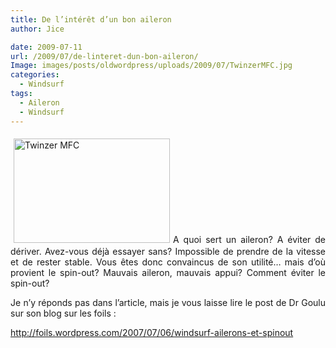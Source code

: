 ```yaml
---
title: De l’intérêt d’un bon aileron
author: Jice

date: 2009-07-11
url: /2009/07/de-linteret-dun-bon-aileron/
Image: images/posts/oldwordpress/uploads/2009/07/TwinzerMFC.jpg
categories:
  - Windsurf
tags:
  - Aileron
  - Windsurf
---
```

<p style="text-align: justify;">
  <a href="images/posts/oldwordpress/uploads/2009/07/TwinzerMFC.jpg"><img class="alignleft size-full wp-image-638" style="margin: 5px;" title="Twinzer MFC" src="/images/posts/oldwordpress/uploads/2009/07/TwinzerMFC.jpg" alt="Twinzer MFC" width="250" height="167" ></a>A quoi sert un aileron? A éviter de dériver. Avez-vous déjà essayer sans? Impossible de prendre de la vitesse et de rester stable. Vous êtes donc convaincus de son utilité&#8230; mais d&#8217;où provient le spin-out? Mauvais aileron, mauvais appui? Comment éviter le spin-out?
</p>

<p style="text-align: justify;">
  Je n&#8217;y réponds pas dans l&#8217;article, mais je vous laisse lire le post de Dr Goulu sur son blog sur les foils :
</p>

<p style="text-align: justify;">
  <a href="http://foils.wordpress.com/2007/07/06/windsurf-ailerons-et-spinout/" target="_blank">http://foils.wordpress.com/2007/07/06/windsurf-ailerons-et-spinout</a>
</p>
